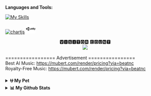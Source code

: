**Languages and Tools:**  

[![My Skills](https://skillicons.dev/icons?i=html,css,js,typescript,bootstrap,jquery,sass,nodejs,npm,pnpm,react,vuejs,mongodb,expressjs,postgres,sqlite,redis,docker,git,github,gitlab,postman,c,cpp,cs,dotnet,python,java,kotlin,django,flask,spring,nginx,linux,ubuntu,windows,azure,opencv,threejs,md,visualstudio,vscode,sublime,eclipse,androidstudio,atom,codepen,ps,ai,stackoverflow,devto,anaconda,gulp,deno,bun)](https://github.com/tankvn)

<p align="left">
<a href="https://www.chartjs.org" target="_blank" rel="noreferrer"><img src="https://www.chartjs.org/media/logo-title.svg" alt="chartjs" width="40" height="40"/></a>
<code><img height="30" src="https://raw.githubusercontent.com/github/explore/80688e429a7d4ef2fca1e82350fe8e3517d3494d/topics/unity/unity.png"></code>
</p>

<p align="center"> 
 🆅🅸🆂🅸🆃🅾🆁 🅲🅾🆄🅽🆃<br>
  <img src="https://profile-counter.glitch.me/tankvn/count.svg"/>
<p align="center">

================= Advertisement ================  
Best AI Music: https://mubert.com/render/pricing?via=beatnc  
Royalty-Free Music: https://mubert.com/render/pricing?via=beatnc  


<details>
  <summary><b>⛎ My Pet</b></summary>

<div align="center">
<picture>
  <source media="(prefers-color-scheme: dark)" srcset="https://raw.githubusercontent.com/tankvn/tankvn/output/github-contribution-grid-snake-dark.svg">
  <source media="(prefers-color-scheme: light)" srcset="https://raw.githubusercontent.com/tankvn/tankvn/output/github-contribution-grid-snake.svg">
  <img alt="github contribution grid snake animation" src="https://raw.githubusercontent.com/tankvn/tankvn/output/github-contribution-grid-snake.svg">
</picture>
</div>
</details>

<details>
  <summary><b>📊 My Github Stats</b></summary>

<h6 align="center">

<table>
<tr>
  <td width="48%">
    <img src="https://github-readme-stats.vercel.app/api?username=tankvn&show_icons=true&hide=contribs,issues&hide_border=true" />
    <img src="https://github-readme-stats.vercel.app/api/top-langs/?username=tankvn&layout=compact&show_icons=true&hide_border=true" />
  </td>
  <td width="52%"><img alt="gif" align="right" src=".github/assets/coding.gif"/></td>
</tr>
<table>

<img height="150px" src="https://github-readme-stats.vercel.app/api/top-langs/?username=tankvn&hide=html&hide_title=true&hide_border=true&layout=compact&langs_count=7&exclude_repo=comp426&text_color=000&icon_color=fff&bg_color=0,52fa5a,4dfcff,c64dff&theme=graywhite" /> <img height="150px" src="https://github-readme-stats.vercel.app/api/top-langs/?username=tankvn&layout=compact&langs_count=12&exclude_repo=comp426&text_color=000&icon_color=fff&bg_color=0,52fa5a,4dfcff,c64dff&theme=graywhite" />

<img src="http://github-profile-summary-cards.vercel.app/api/cards/stats?username=tankvn&theme=dark&hide_border=true&include_all_commits=true&count_private=true&layout=compact">
<img src="http://github-profile-summary-cards.vercel.app/api/cards/productive-time?username=tankvn&theme=dark&hide_border=true&include_all_commits=true&count_private=true&layout=compact&utcOffset=8">
<img src="http://github-profile-summary-cards.vercel.app/api/cards/most-commit-language?username=tankvn&theme=dark&hide_border=true&include_all_commits=true&count_private=true&layout=compact">
<img src="http://github-profile-summary-cards.vercel.app/api/cards/repos-per-language?username=tankvn&theme=dark&hide_border=true&include_all_commits=true&count_private=true&layout=compact">
<img src="http://github-profile-summary-cards.vercel.app/api/cards/profile-details?username=tankvn&theme=dark&hide_border=true&include_all_commits=true&count_private=true&layout=compact">

[![GitHub Streak](https://github-readme-streak-stats.herokuapp.com?user=tankvn&theme=merko&border_radius=10)](https://git.io/streak-stats) 

<a href="https://github.com/tankvn">
  <img height="180em" src="https://github-readme-stats.vercel.app/api?username=tankvn&show_icons=true&theme=merko&count_private=true" alt="TAn's GitHub Stats" />
  <img height="180em" src="https://github-readme-stats.vercel.app/api/top-langs/?username=tankvn&theme=merko&layout=compact" 
    alt="TAn GitHub Top Languages" />
</a>

[![TAn github activity graph](https://github-readme-activity-graph.vercel.app/graph?username=tankvn&theme=merko)](https://github.com/ashutosh00710/github-readme-activity-graph)
</h6>

</details>
